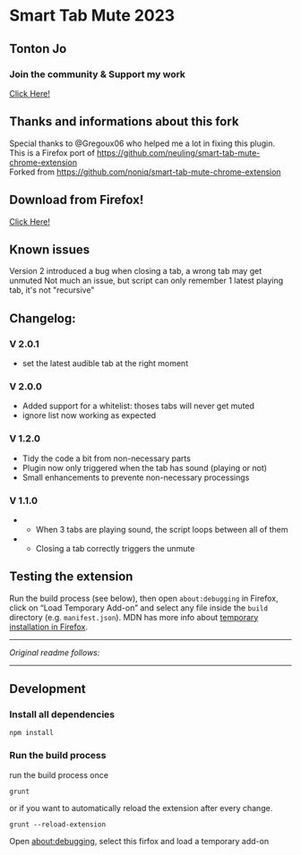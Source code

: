 # Smart Tab Mute 2023

## Tonton Jo  
### Join the community & Support my work   
[Click Here!](https://linktr.ee/tontonjo)  

## Thanks and informations about this fork
Special thanks to @Gregoux06 who helped me a lot in fixing this plugin.  
This is a Firefox port of https://github.com/neuling/smart-tab-mute-chrome-extension  
Forked from https://github.com/noniq/smart-tab-mute-chrome-extension  

## Download from Firefox!  
[Click Here!](https://addons.mozilla.org/en-US/firefox/addon/smart-tab-mute-2023)  

## Known issues  
Version 2 introduced a bug when closing a tab, a wrong tab may get unmuted
Not much an issue, but script can only remember 1 latest playing tab, it's not "recursive"

## Changelog:  
### V 2.0.1  
- set the latest audible tab at the right moment

### V 2.0.0  
- Added support for a whitelist: thoses tabs will never get muted
- ignore list now working as expected

### V 1.2.0  
- Tidy the code a bit from non-necessary parts
- Plugin now only triggered when the tab has sound (playing or not)
- Small enhancements to prevente non-necessary processings
### V 1.1.0  
- - When 3 tabs are playing sound, the script loops between all of them
- - Closing a tab correctly triggers the unmute

## Testing the extension

Run the build process (see below), then open `about:debugging` in Firefox, click on “Load Temporary Add-on” and select any file inside the `build` directory (e.g. `manifest.json`). MDN has more info about [temporary installation in Firefox](https://developer.mozilla.org/en-US/Add-ons/WebExtensions/Temporary_Installation_in_Firefox).

---

*Original readme follows:*

---

## Development

### Install all dependencies

```shell
npm install
```

### Run the build process

run the build process once

```shell
grunt
```

or if you want to automatically reload the extension after every change.

```shell
grunt --reload-extension
```

Open [about:debugging](about:debugging#/setup), select this firfox and load a temporary add-on
